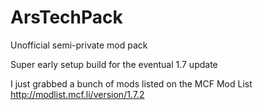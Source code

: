 ArsTechPack
===========

Unofficial semi-private mod pack

Super early setup build for the eventual 1.7 update

I just grabbed a bunch of mods listed on the MCF Mod List
http://modlist.mcf.li/version/1.7.2
